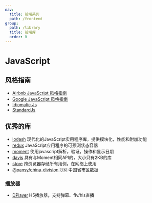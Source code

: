 ```yaml
---
nav:
  title: 前端系列
  path: /frontend
group:
  path: /library
  title: 前端库
  order: 0
---
```


# JavaScript

## 风格指南

- [Airbnb JavaScript 风格指南](https://github.com/airbnb/javascript)
- [Google JavaScript 风格指南](https://google.github.io/styleguide/jsguide.html)
- [Idiomatic.Js](https://github.com/rwaldron/idiomatic.js)
- [StandardJs](https://standardjs.com/readme-zhcn.html)

## 优秀的库

- [lodash](#lodash) 现代化的JavaScript实用程序库，提供模块化，性能和附加功能
- [redux](#redux) JavaScript应用程序的可预测状态容器
- [moment](#moment) 使用javascript解析，验证，操作和显示日期
- [dayjs](#dayjs) 具有与Moment相同API的，大小只有2KB的库
- [store](#store) 跨浏览器存储所有用例，在网络上使用
- [@pansy/china-division](https://github.com/pansyjs/china-division) 🇨🇳 中国省市区数据

### 播放器

- [DPlayer](#DPlayer) H5播放器，支持弹幕、flv/hls直播
